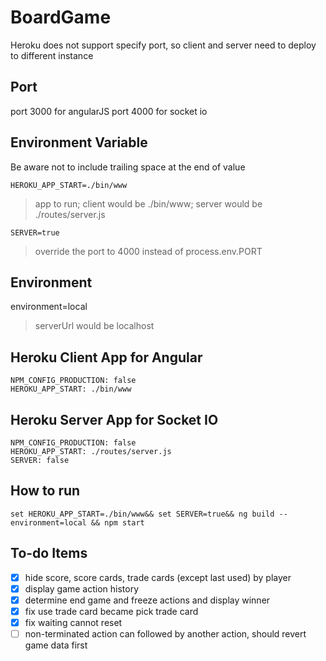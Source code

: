 # BoardGame

Heroku does not support specify port, so client and server need to deploy to different instance

## Port

port 3000 for angularJS
port 4000 for socket io

## Environment Variable

Be aware not to include trailing space at the end of value

`HEROKU_APP_START=./bin/www`
> app to run; client would be ./bin/www; server would be ./routes/server.js

`SERVER=true`
> override the port to 4000 instead of process.env.PORT
 
## Environment

environment=local
> serverUrl would be localhost

## Heroku Client App for Angular

```NPM_CONFIG_LOGLEVEL: verbose
NPM_CONFIG_PRODUCTION: false
HEROKU_APP_START: ./bin/www
```

## Heroku Server App for Socket IO

```NPM_CONFIG_LOGLEVEL: verbose
NPM_CONFIG_PRODUCTION: false
HEROKU_APP_START: ./routes/server.js
SERVER: false
```

## How to run

`set HEROKU_APP_START=./bin/www&& set SERVER=true&& ng build --environment=local && npm start`

## To-do Items

- [x] hide score, score cards, trade cards (except last used) by player
- [x] display game action history
- [x] determine end game and freeze actions and display winner
- [x] fix use trade card became pick trade card
- [x] fix waiting cannot reset
- [ ] non-terminated action can followed by another action, should revert game data first
